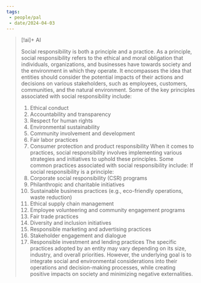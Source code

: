 ```yaml
---
tags:
 - people/pal
 - date/2024-04-03
---
```



> [!ai]+ AI
>
> Social responsibility is both a principle and a practice.
> As a principle, social responsibility refers to the ethical and moral obligation that individuals, organizations, and businesses have towards society and the environment in which they operate. It encompasses the idea that entities should consider the potential impacts of their actions and decisions on various stakeholders, such as employees, customers, communities, and the natural environment.
> Some of the key principles associated with social responsibility include:
> 1. Ethical conduct
> 2. Accountability and transparency
> 3. Respect for human rights
> 4. Environmental sustainability
> 5. Community involvement and development
> 6. Fair labor practices
> 7. Consumer protection and product responsibility
> When it comes to practices, social responsibility involves implementing various strategies and initiatives to uphold these principles. Some common practices associated with social responsibility include:
> If social responsibility is a principle:
> 1. Corporate social responsibility (CSR) programs
> 2. Philanthropic and charitable initiatives
> 3. Sustainable business practices (e.g., eco-friendly operations, waste reduction)
> 4. Ethical supply chain management
> 5. Employee volunteering and community engagement programs
> 6. Fair trade practices
> 7. Diversity and inclusion initiatives
> 8. Responsible marketing and advertising practices
> 9. Stakeholder engagement and dialogue
> 10. Responsible investment and lending practices
> The specific practices adopted by an entity may vary depending on its size, industry, and overall priorities. However, the underlying goal is to integrate social and environmental considerations into their operations and decision-making processes, while creating positive impacts on society and minimizing negative externalities.

